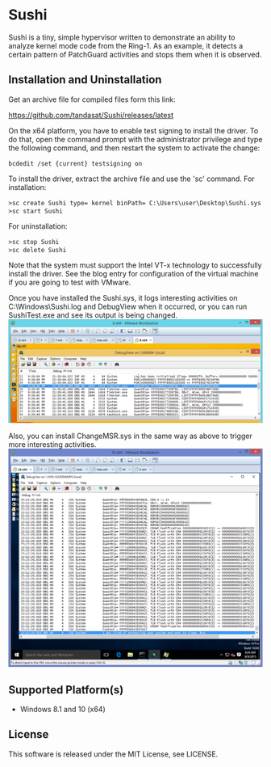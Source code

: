 Sushi
======

Sushi is a tiny, simple hypervisor written to demonstrate an ability to analyze
kernel mode code from the Ring-1. As an example, it detects a certain pattern of
PatchGuard activities and stops them when it is observed.


Installation and Uninstallation
--------------------------------

Get an archive file for compiled files form this link:

   https://github.com/tandasat/Sushi/releases/latest

On the x64 platform, you have to enable test signing to install the driver.
To do that, open the command prompt with the administrator privilege and type 
the following command, and then restart the system to activate the change:

    bcdedit /set {current} testsigning on

To install the driver, extract the archive file and use the 'sc' command. For 
installation:

    >sc create Sushi type= kernel binPath= C:\Users\user\Desktop\Sushi.sys
    >sc start Sushi

For uninstallation:

    >sc stop Sushi
    >sc delete Sushi

Note that the system must support the Intel VT-x technology to successfully
install the driver. See the blog entry for configuration of the virtual machine
if you are going to test with VMware.

Once you have installed the Sushi.sys, it logs interesting activities on 
C:\Windows\Sushi.log and DebugView when it occurred, or you can run 
SushiTest.exe and see its output is being changed.
![Basic Output](/img/basic_output.png)

Also, you can install ChangeMSR.sys in the same way as above to trigger more 
interesting activities.
![Detected](/img/detected.png)



Supported Platform(s)
----------------------
- Windows 8.1 and 10 (x64)


License
--------
This software is released under the MIT License, see LICENSE.
